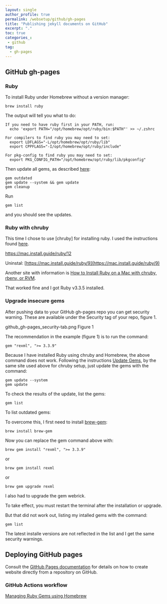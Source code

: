 ```yaml
---
layout: single
author_profile: true
permalink: /websetup/github/gh-pages
title: "Publishing jekyll documents on GitHub"
excerpt: "."
toc: true
categories_:
 - github
tag:
  - gh-pages
---
```


## GitHub gh-pages


### Ruby

To install Ruby under Homebrew without a version manager:

```
brew install ruby
```

The output will tell you what to do:

```
If you need to have ruby first in your PATH, run:
  echo 'export PATH="/opt/homebrew/opt/ruby/bin:$PATH"' >> ~/.zshrc

For compilers to find ruby you may need to set:
  export LDFLAGS="-L/opt/homebrew/opt/ruby/lib"
  export CPPFLAGS="-I/opt/homebrew/opt/ruby/include"

For pkg-config to find ruby you may need to set:
  export PKG_CONFIG_PATH="/opt/homebrew/opt/ruby/lib/pkgconfig"
```


Then update all gems, as described [here](https://publishing-project.rivendellweb.net/updating-software-tools-homebrew-ruby-gems-and-nvm-based-node/):

```
gem outdated
gem update --system && gem update
gem cleanup
```

Run

```
gem list
```

and you should see the updates.

### Ruby with chruby

This time I chose to use [chruby] for installing ruby. I used the instructions found [here](https://mac.install.guide/ruby/).

https://mac.install.guide/ruby/12


Uninstal: [https://mac.install.guide/ruby/9](https://mac.install.guide/ruby/9)

Another site with information is [How to Install Ruby on a Mac with chruby, rbenv, or RVM](https://www.engineyard.com/blog/how-to-install-ruby-on-a-mac-with-chruby-rbenv-or-rvm/#:~:text=Once%20Homebrew%20is%20installed%2C%20you%20can%20use%20it%20to%20install%20Ruby.&text=This%20will%20install%20the%20latest,it%20becomes%20the%20default%20Ruby%20.).

That worked fine and I got Ruby v3.3.5 installed.

### Upgrade insecure gems

After pushing data to your GitHub gh-pages repo you can get security warning. These are available under the Security tag of your repo, figure 1.

github_gh-pages_security-tab.png
Figure 1

The recommendation in the example (figure 1) is to run the command:

```
gem "rexml", ">= 3.3.9"
```

Because I have installed Ruby using chruby and Homebrew, the above command does not work. Following the instructions [Update Gems](https://mac.install.guide/ruby/7), by the same site used above for chruby setup, just update the gems with the command:

```
gem update --system
gem update
```

To check the results of the update, list the gems:

```
gem list
```

To list outdated gems:

To overcome this, I first need to install [<span class='terminalapp'>brew-gem</span>](https://formulae.brew.sh/formula/brew-gem):

```
brew install brew-gem
```

Now you can replace the gem command above with:

```
brew gem install "rexml", ">= 3.3.9"
```

or

```
brew gem install rexml
```

or

```
brew gem upgrade rexml
```

I also had to upgrade the gem webrick.

To take effect, you must restart the terminal after the installation or upgrade.

But that did not work out, listing my intalled gems with the command:

```
gem list
```

The latest installe versions are not reflected in the list and I get the same security warnings.

## Deploying GitHub pages

Consult the [GitHub Pages documentation](https://docs.github.com/en/pages) for details on how to create website directly from a repository on GitHub.

###

### GitHub Actions workflow

[Managing Ruby Gems using Homebrew](https://brettterpstra.com/2022/10/03/managing-ruby-gems-using-homebrew/#:~:text=To%20upgrade%20to%20the%20latest,in%20a%20lot%20of%20cases.)




[mmistake-lists]: https://mmistakes.github.io/minimal-mistakes/edge%20case/edge-case-nested-and-mixed-lists/
